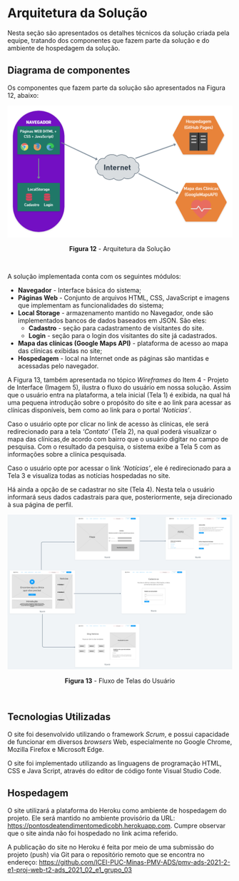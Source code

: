 # Arquitetura da Solução

Nesta seção são apresentados os detalhes técnicos da solução criada pela equipe, tratando dos componentes que fazem parte da solução e do ambiente de hospedagem da solução.
<br/>

## Diagrama de componentes

Os componentes que fazem parte da solução são apresentados na Figura 12, abaixo:

![Figura12](img/DiagramaArquitetura.png) <p align="center">**Figura 12** - Arquitetura da Solução</p>
<br/>

A solução implementada conta com os seguintes módulos:

* **Navegador** - Interface básica do sistema;
* **Páginas Web** - Conjunto de arquivos HTML, CSS, JavaScript e imagens que implementam as funcionalidades do sistema;
* **Local Storage** - armazenamento mantido no Navegador, onde são implementados bancos de dados baseados em JSON. São eles:
  - **Cadastro** - seção para cadastramento de visitantes do site.
  - **Login** - seção para o login dos visitantes do site já cadastrados.
* **Mapa das clínicas (Google Maps API)** - plataforma de acesso ao mapa das clínicas exibidas no site;
* **Hospedagem** - local na Internet onde as páginas são mantidas e acessadas pelo navegador.

A Figura 13, também apresentada no tópico *Wireframes* do Item 4 - Projeto de Interface (Imagem 5), ilustra o fluxo do usuário em nossa solução. Assim que o usuário entra na plataforma, a tela inicial (Tela 1) é exibida, na qual há uma pequena introdução sobre o propósito do site e ao link para acessar as clínicas disponíveis, bem como ao link para o portal *‘Notícias’*.

Caso o usuário opte por clicar no link de acesso às clínicas, ele será redirecionado para a tela *‘Contato’* (Tela 2), na qual poderá visualizar o mapa das clínicas,de acordo com bairro que o usuário digitar no campo de pesquisa. Com o resultado da pesquisa, o sistema exibe a Tela 5 com as informações sobre a clínica pesquisada.

Caso o usuário opte por acessar o link *‘Notícias’*, ele é redirecionado para a Tela 3 e visualiza todas as notícias hospedadas no site.

Há ainda a opção de se cadastrar no site (Tela 4). Nesta tela o usuário informará seus dados cadastrais para que, posteriormente, seja direcionado à sua página de perfil.

![Figura13](img/DiagramaWireframe.png) <p align="center">**Figura 13** - Fluxo de Telas do Usuário</p>
<br/>

## Tecnologias Utilizadas

O site foi desenvolvido utilizando o framework *Scrum*, e possui capacidade de funcionar em diversos *browsers* Web, especialmente no Google Chrome, Mozilla Firefox e Microsoft
Edge.

O site foi implementado utilizando as linguagens de programação HTML, CSS e Java Script, através do editor de código fonte Visual Studio Code.
<br/>

## Hospedagem

O site utilizará a plataforma do Heroku como ambiente de hospedagem do projeto. Ele será mantido no ambiente provisório da URL: https://pontosdeatendimentomedicobh.herokuapp.com. Cumpre observar que o site ainda não foi hospedado no link acima referido.

A publicação do site no Heroku é feita por meio de uma submissão do projeto (push) via Git para o repositório remoto que se encontra no endereço: https://github.com/ICEI-PUC-Minas-PMV-ADS/pmv-ads-2021-2-e1-proj-web-t2-ads_2021_02_e1_grupo_03
